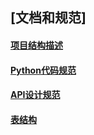 

## [文档和规范]

#### [项目结构描述](https://code.simcu.com/jumpserver/jumpserver/blob/master/docs/project_structure.md)
#### [Python代码规范](https://code.simcu.com/jumpserver/jumpserver/blob/master/docs/python_style_guide.md)
#### [API设计规范](https://code.simcu.com/jumpserver/jumpserver/blob/master/docs/api_style_guide.md)
#### [表结构](https://code.simcu.com/jumpserver/jumpserver/wikis/table_structure_image)


